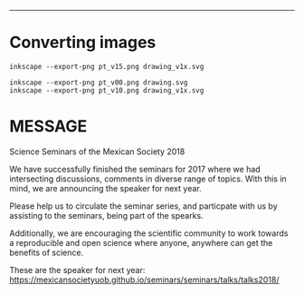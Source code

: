 
---


# Converting images

```
inkscape --export-png pt_v15.png drawing_v1x.svg

inkscape --export-png pt_v00.png drawing.svg
inkscape --export-png pt_v10.png drawing_v1x.svg
```


# MESSAGE

Science Seminars of the Mexican Society 2018

We have successfully finished the seminars for 2017
where we had intersecting discussions, comments
in diverse range of topics. With this in mind,
we are announcing the speaker for next year.

Please help us to circulate the seminar series, and particpate with us
by assisting to the seminars, being part of the spearks.


Additionally, we are encouraging the scientific community to work towards a reproducible and
open science where anyone, anywhere can get the benefits of science.

These are the speaker for next year:
https://mexicansocietyuob.github.io/seminars/seminars/talks/talks2018/



<!-- Thhe following year is comming with some good surprises and with very -->
<!-- interesting speakers from different disciplines of science. -->

<!-- of May, October, November and December 2017, -->
